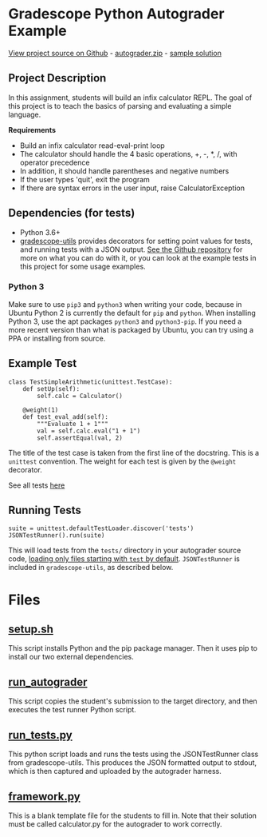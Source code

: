 # Gradescope Python Autograder Example

[View project source on Github](https://github.com/gradescope/autograder_samples/tree/master/python/src) - [autograder.zip](https://github.com/gradescope/autograder_samples/raw/master/python/src/autograder.zip) - [sample solution](https://github.com/gradescope/autograder_samples/raw/master/python/src/solution/calculator.py)

## Project Description

In this assignment, students will build an infix calculator REPL. The
goal of this project is to teach the basics of parsing and evaluating
a simple language.

**Requirements**

* Build an infix calculator read-eval-print loop
* The calculator should handle the 4 basic operations, +, -, *, /, with operator precedence
* In addition, it should handle parentheses and negative numbers
* If the user types 'quit', exit the program
* If there are syntax errors in the user input, raise CalculatorException

## Dependencies (for tests)

- Python 3.6+
- [gradescope-utils](https://github.com/gradescope/gradescope-utils) provides decorators for setting point values for tests, and running tests with a JSON output. [See the Github repository](https://github.com/gradescope/gradescope-utils) for more on what you can do with it, or you can look at the example tests in this project for some usage examples.

### Python 3

Make sure to use `pip3` and `python3` when writing your code, because in Ubuntu Python 2 is currently the default for `pip` and `python`. When installing Python 3, use the apt packages `python3` and `python3-pip`. If you need a more recent version than what is packaged by Ubuntu, you can try using a PPA or installing from source.

## Example Test

```
class TestSimpleArithmetic(unittest.TestCase):
    def setUp(self):
        self.calc = Calculator()

    @weight(1)
    def test_eval_add(self):
        """Evaluate 1 + 1"""
        val = self.calc.eval("1 + 1")
        self.assertEqual(val, 2)
```

The title of the test case is taken from the first line of the
docstring. This is a `unittest` convention. The weight for each test is
given by the `@weight` decorator.

See all tests
[here](https://github.com/gradescope/autograder_samples/tree/master/python/src/tests)

## Running Tests

```
suite = unittest.defaultTestLoader.discover('tests')
JSONTestRunner().run(suite)

```

This will load tests from the `tests/` directory in your autograder source code,
[loading only files starting with `test` by default](https://docs.python.org/3/library/unittest.html#unittest.TestLoader.discover).
`JSONTestRunner` is included in `gradescope-utils`, as described below.

# Files

## [setup.sh](https://github.com/gradescope/autograder_samples/blob/master/python/src/setup.sh)

This script installs Python and the pip package manager. Then it uses
pip to install our two external dependencies.

## [run_autograder](https://github.com/gradescope/autograder_samples/blob/master/python/src/run_autograder)

This script copies the student's submission to the target directory,
and then executes the test runner Python script.

## [run_tests.py](https://github.com/gradescope/autograder_samples/blob/master/python/src/run_tests.py)

This python script loads and runs the tests using the JSONTestRunner
class from gradescope-utils. This produces the JSON formatted output
to stdout, which is then captured and uploaded by the autograder
harness.

## [framework.py](https://github.com/gradescope/autograder_samples/blob/master/python/src/framework.py)

This is a blank template file for the students to fill in. Note that
their solution must be called calculator.py for the autograder to work
correctly.
